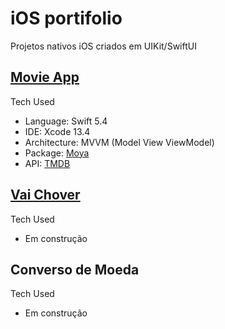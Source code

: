 # iOS portifolio

Projetos nativos iOS criados em UIKit/SwiftUI

## [Movie App](https://github.com/Marbarret/TMDB-Movie) ###

Tech Used

* Language: Swift 5.4
* IDE: Xcode 13.4
* Architecture: MVVM (Model View ViewModel)
* Package: [Moya](https://github.com/Moya/Moya)
* API: [TMDB](https://www.themoviedb.org/)


## [Vai Chover](https://github.com/Marbarret/vai_chover) ###

Tech Used

* Em construção


## Converso de Moeda ###

Tech Used

* Em construção
